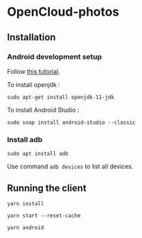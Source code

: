 # OpenCloud-photos

## Installation

### Android development setup

Follow [this tutorial](https://reactnative.dev/docs/environment-setup).

To install openjdk :

```
sudo apt-get install openjdk-11-jdk
```

To install Android Studio :

```
sudo snap install android-studio --classic
```

### Install adb

```
sudo apt install adb
```

Use command `adb devices` to list all devices.

## Running the client

```
yarn install
```

```
yarn start --reset-cache
```

```
yarn android
```
